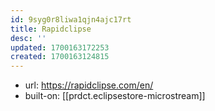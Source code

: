 ```yaml
---
id: 9syg0r8liwa1qjn4ajc17rt
title: Rapidclipse
desc: ''
updated: 1700163172253
created: 1700163124815
---
```


- url: https://rapidclipse.com/en/
- built-on: [[prdct.eclipsestore-microstream]]